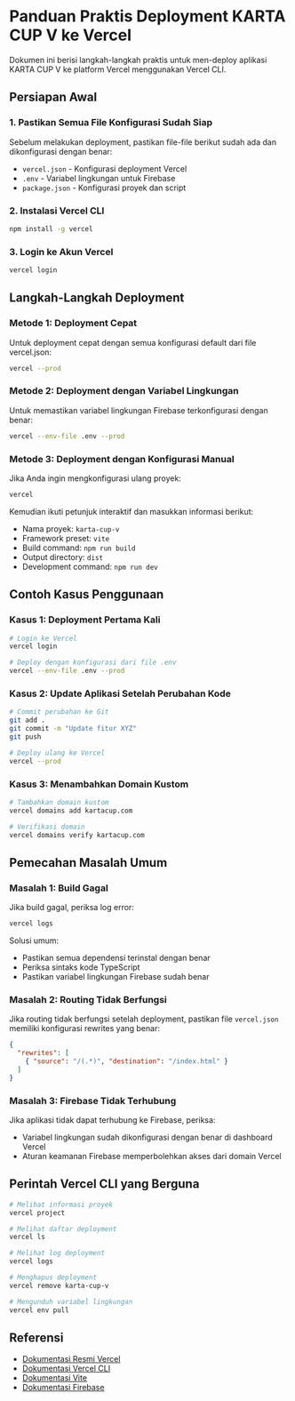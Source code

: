 # Panduan Praktis Deployment KARTA CUP V ke Vercel

Dokumen ini berisi langkah-langkah praktis untuk men-deploy aplikasi KARTA CUP V ke platform Vercel menggunakan Vercel CLI.

## Persiapan Awal

### 1. Pastikan Semua File Konfigurasi Sudah Siap

Sebelum melakukan deployment, pastikan file-file berikut sudah ada dan dikonfigurasi dengan benar:

- `vercel.json` - Konfigurasi deployment Vercel
- `.env` - Variabel lingkungan untuk Firebase
- `package.json` - Konfigurasi proyek dan script

### 2. Instalasi Vercel CLI

```bash
npm install -g vercel
```

### 3. Login ke Akun Vercel

```bash
vercel login
```

## Langkah-Langkah Deployment

### Metode 1: Deployment Cepat

Untuk deployment cepat dengan semua konfigurasi default dari file vercel.json:

```bash
vercel --prod
```

### Metode 2: Deployment dengan Variabel Lingkungan

Untuk memastikan variabel lingkungan Firebase terkonfigurasi dengan benar:

```bash
vercel --env-file .env --prod
```

### Metode 3: Deployment dengan Konfigurasi Manual

Jika Anda ingin mengkonfigurasi ulang proyek:

```bash
vercel
```

Kemudian ikuti petunjuk interaktif dan masukkan informasi berikut:
- Nama proyek: `karta-cup-v`
- Framework preset: `vite`
- Build command: `npm run build`
- Output directory: `dist`
- Development command: `npm run dev`

## Contoh Kasus Penggunaan

### Kasus 1: Deployment Pertama Kali

```bash
# Login ke Vercel
vercel login

# Deploy dengan konfigurasi dari file .env
vercel --env-file .env --prod
```

### Kasus 2: Update Aplikasi Setelah Perubahan Kode

```bash
# Commit perubahan ke Git
git add .
git commit -m "Update fitur XYZ"
git push

# Deploy ulang ke Vercel
vercel --prod
```

### Kasus 3: Menambahkan Domain Kustom

```bash
# Tambahkan domain kustom
vercel domains add kartacup.com

# Verifikasi domain
vercel domains verify kartacup.com
```

## Pemecahan Masalah Umum

### Masalah 1: Build Gagal

Jika build gagal, periksa log error:

```bash
vercel logs
```

Solusi umum:
- Pastikan semua dependensi terinstal dengan benar
- Periksa sintaks kode TypeScript
- Pastikan variabel lingkungan Firebase sudah benar

### Masalah 2: Routing Tidak Berfungsi

Jika routing tidak berfungsi setelah deployment, pastikan file `vercel.json` memiliki konfigurasi rewrites yang benar:

```json
{
  "rewrites": [
    { "source": "/(.*)", "destination": "/index.html" }
  ]
}
```

### Masalah 3: Firebase Tidak Terhubung

Jika aplikasi tidak dapat terhubung ke Firebase, periksa:
- Variabel lingkungan sudah dikonfigurasi dengan benar di dashboard Vercel
- Aturan keamanan Firebase memperbolehkan akses dari domain Vercel

## Perintah Vercel CLI yang Berguna

```bash
# Melihat informasi proyek
vercel project

# Melihat daftar deployment
vercel ls

# Melihat log deployment
vercel logs

# Menghapus deployment
vercel remove karta-cup-v

# Mengunduh variabel lingkungan
vercel env pull
```

## Referensi

- [Dokumentasi Resmi Vercel](https://vercel.com/docs)
- [Dokumentasi Vercel CLI](https://vercel.com/docs/cli)
- [Dokumentasi Vite](https://vitejs.dev/guide/)
- [Dokumentasi Firebase](https://firebase.google.com/docs) 